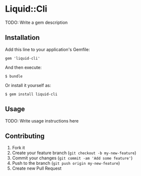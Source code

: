 # Liquid::Cli

TODO: Write a gem description

## Installation

Add this line to your application's Gemfile:

    gem 'liquid-cli'

And then execute:

    $ bundle

Or install it yourself as:

    $ gem install liquid-cli

## Usage

TODO: Write usage instructions here

## Contributing

1. Fork it
2. Create your feature branch (`git checkout -b my-new-feature`)
3. Commit your changes (`git commit -am 'Add some feature'`)
4. Push to the branch (`git push origin my-new-feature`)
5. Create new Pull Request
